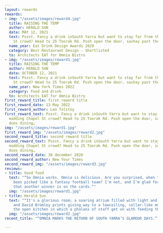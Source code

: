 ```yaml
---
layout: rewards
rewards:
- img: "/assets/images/reward4.jpg"
  title: RAISING THE TEMP
  author: HERALD SUN
  data: MAY 12, 2021
  text: Pssst. Fancy a drink inSouth Yarra but want to stay far from the madding Chapel
    St crowd? Head to 25 Toorak Rd. Push open the door, sashay past the duos dining…
  name_year: Eat Drink Design Awards 2020
  category: Best Restaurant Design - Shortlisted
  to: Architects EAT for Omnia Bistro
- img: "/assets/images/reward1.jpg"
  title: RAISING THE TEMP
  author: HERALD SUN
  data: OCTOBER 12, 2021
  text: Pssst. Fancy a drink inSouth Yarra but want to stay far from the madding Chapel
    St crowd? Head to 25 Toorak Rd. Push open the door, sashay past the duos dining…
  name_year: New York Times 2022
  category: Food and drink
  to: Architects EAT for Omnia Bistro
first_reward_title: first reward title
first_reward_date: 13 May 2022
first_reward_author: Leo Tolstoy
first_reward_text: Pssst. Fancy a drink inSouth Yarra but want to stay far from the
  madding Chapel St crowd? Head to 25 Toorak Rd. Push open the door, sashay past the
  duos dining…
img: "/assets/images/reward1.jpg"
first_reward_img: "/assets/images/reward2.jpg"
second_reward_title: second reward title
second_reward_text: Pssst. Fancy a drink inSouth Yarra but want to stay far from the
  madding Chapel St crowd? Head to 25 Toorak Rd. Push open the door, sashay past the
  duos dining…
second_reward_date: 30 december 2020
second_reward_author: New Your Times
second_reward_img: "/assets/images/reward3.jpg"
reviews:
- title: Good food
  text: "“So Omnia works. Omnia is delicious. Are you surprised, when the crew has
    been picked like a fantasy football team? I'm not, and I'm glad for South Yarra
    that another winner is on the cards.”"
  img: "/assets/images/reward1.jpg"
- title: Herald Sun
  text: "“It's a glorious room; a soaring atrium filled with light and hanging greenery
    and David Bromley prints giving way to a lowceiling, cellar-like moody space opposite
    the open kitchen in which a phalanx of staff get on with feeding the 100-seater."
  img: "/assets/images/reward2.jpg"
recent_title: "“OMNIA MARKS THE RETURN OF SOUTH YARRA’S GLAMOUR DAYS.” – HERALD SUN"

---
```

